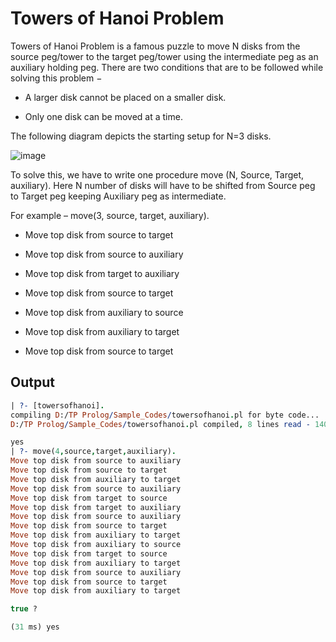 # Towers of Hanoi Problem

Towers of Hanoi Problem is a famous puzzle to move N disks from the source peg/tower to the target peg/tower using the intermediate peg as an auxiliary holding peg. There are two conditions that are to be followed while solving this problem −

- A larger disk cannot be placed on a smaller disk.

- Only one disk can be moved at a time.

The following diagram depicts the starting setup for N=3 disks.

![image](https://www.tutorialspoint.com/prolog/images/hanoi_problem.jpg)

To solve this, we have to write one procedure move (N, Source, Target, auxiliary). Here N number of disks will have to be shifted from Source peg to Target peg keeping Auxiliary peg as intermediate.

For example – move(3, source, target, auxiliary).

- Move top disk from source to target

- Move top disk from source to auxiliary

- Move top disk from target to auxiliary

- Move top disk from source to target

- Move top disk from auxiliary to source

- Move top disk from auxiliary to target

- Move top disk from source to target

## Output

```prolog
| ?- [towersofhanoi].
compiling D:/TP Prolog/Sample_Codes/towersofhanoi.pl for byte code...
D:/TP Prolog/Sample_Codes/towersofhanoi.pl compiled, 8 lines read - 1409 bytes written, 15 ms

yes
| ?- move(4,source,target,auxiliary).
Move top disk from source to auxiliary
Move top disk from source to target
Move top disk from auxiliary to target
Move top disk from source to auxiliary
Move top disk from target to source
Move top disk from target to auxiliary
Move top disk from source to auxiliary
Move top disk from source to target
Move top disk from auxiliary to target
Move top disk from auxiliary to source
Move top disk from target to source
Move top disk from auxiliary to target
Move top disk from source to auxiliary
Move top disk from source to target
Move top disk from auxiliary to target

true ?

(31 ms) yes
```
